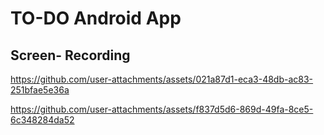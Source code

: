 # TO-DO Android App

## Screen- Recording



https://github.com/user-attachments/assets/021a87d1-eca3-48db-ac83-251bfae5e36a




https://github.com/user-attachments/assets/f837d5d6-869d-49fa-8ce5-6c348284da52







